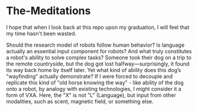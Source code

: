 # The-Meditations
I hope that when I look back at this repo upon my graduation, I will feel that my time hasn't been wasted.

Should the research model of robots follow human behavior? Is language actually an essential input component for robots? And what truly constitutes a robot's ability to solve complex tasks?
Someone took their dog on a trip to the remote countryside, but the dog got lost halfway—surprisingly, it found its way back home by itself later. Yet what kind of ability does this dog’s "wayfinding" actually demonstrate?
If I were forced to decouple and replicate this kind of "old horse knowing the way" - like ability of the dog onto a robot, by analogy with existing technologies, I might consider it a form of VXA. Here, the "X" is not "L" (Language), but input from other modalities, such as scent, magnetic field, or something else.
